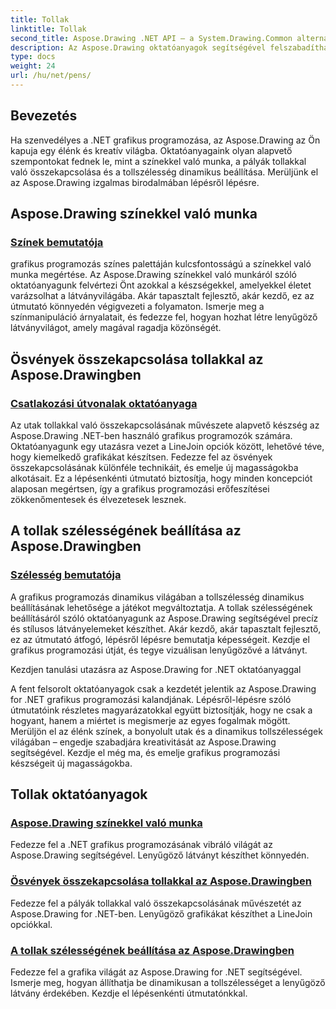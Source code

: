 ```yaml
---
title: Tollak
linktitle: Tollak
second_title: Aspose.Drawing .NET API – a System.Drawing.Common alternatívája
description: Az Aspose.Drawing oktatóanyagok segítségével felszabadíthatja a grafikus programozás erejét a .NET-ben. Fedezze fel a színmanipulációt, az útvonalak összekapcsolását és a dinamikus tollszélesség-beállítást a lenyűgöző látvány érdekében.
type: docs
weight: 24
url: /hu/net/pens/
---
```


## Bevezetés

Ha szenvedélyes a .NET grafikus programozása, az Aspose.Drawing az Ön kapuja egy élénk és kreatív világba. Oktatóanyagaink olyan alapvető szempontokat fednek le, mint a színekkel való munka, a pályák tollakkal való összekapcsolása és a tollszélesség dinamikus beállítása. Merüljünk el az Aspose.Drawing izgalmas birodalmában lépésről lépésre.

## Aspose.Drawing színekkel való munka

### [Színek bemutatója](./colors/)

grafikus programozás színes palettáján kulcsfontosságú a színekkel való munka megértése. Az Aspose.Drawing színekkel való munkáról szóló oktatóanyagunk felvértezi Önt azokkal a készségekkel, amelyekkel életet varázsolhat a látványvilágába. Akár tapasztalt fejlesztő, akár kezdő, ez az útmutató könnyedén végigvezeti a folyamaton. Ismerje meg a színmanipuláció árnyalatait, és fedezze fel, hogyan hozhat létre lenyűgöző látványvilágot, amely magával ragadja közönségét.

## Ösvények összekapcsolása tollakkal az Aspose.Drawingben

### [Csatlakozási útvonalak oktatóanyaga](./join/)

Az utak tollakkal való összekapcsolásának művészete alapvető készség az Aspose.Drawing .NET-ben használó grafikus programozók számára. Oktatóanyagunk egy utazásra vezet a LineJoin opciók között, lehetővé téve, hogy kiemelkedő grafikákat készítsen. Fedezze fel az ösvények összekapcsolásának különféle technikáit, és emelje új magasságokba alkotásait. Ez a lépésenkénti útmutató biztosítja, hogy minden koncepciót alaposan megértsen, így a grafikus programozási erőfeszítései zökkenőmentesek és élvezetesek lesznek.

## A tollak szélességének beállítása az Aspose.Drawingben

### [Szélesség bemutatója](./width/)

A grafikus programozás dinamikus világában a tollszélesség dinamikus beállításának lehetősége a játékot megváltoztatja. A tollak szélességének beállításáról szóló oktatóanyagunk az Aspose.Drawing segítségével precíz és stílusos látványelemeket készíthet. Akár kezdő, akár tapasztalt fejlesztő, ez az útmutató átfogó, lépésről lépésre bemutatja képességeit. Kezdje el grafikus programozási útját, és tegye vizuálisan lenyűgözővé a látványt.

Kezdjen tanulási utazásra az Aspose.Drawing for .NET oktatóanyaggal

A fent felsorolt oktatóanyagok csak a kezdetét jelentik az Aspose.Drawing for .NET grafikus programozási kalandjának. Lépésről-lépésre szóló útmutatóink részletes magyarázatokkal együtt biztosítják, hogy ne csak a hogyant, hanem a miértet is megismerje az egyes fogalmak mögött. Merüljön el az élénk színek, a bonyolult utak és a dinamikus tollszélességek világában – engedje szabadjára kreativitását az Aspose.Drawing segítségével. Kezdje el még ma, és emelje grafikus programozási készségeit új magasságokba.
## Tollak oktatóanyagok
### [Aspose.Drawing színekkel való munka](./colors/)
Fedezze fel a .NET grafikus programozásának vibráló világát az Aspose.Drawing segítségével. Lenyűgöző látványt készíthet könnyedén.
### [Ösvények összekapcsolása tollakkal az Aspose.Drawingben](./join/)
Fedezze fel a pályák tollakkal való összekapcsolásának művészetét az Aspose.Drawing for .NET-ben. Lenyűgöző grafikákat készíthet a LineJoin opciókkal.
### [A tollak szélességének beállítása az Aspose.Drawingben](./width/)
Fedezze fel a grafika világát az Aspose.Drawing for .NET segítségével. Ismerje meg, hogyan állíthatja be dinamikusan a tollszélességet a lenyűgöző látvány érdekében. Kezdje el lépésenkénti útmutatónkkal.
